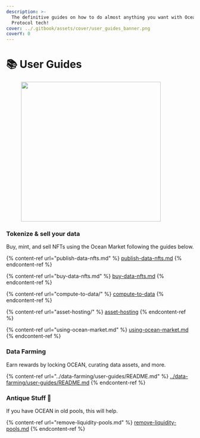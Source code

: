 ```yaml
---
description: >-
  The definitive guides on how to do almost anything you want with Ocean
  Protocol tech!
cover: ../.gitbook/assets/cover/user_guides_banner.png
coverY: 0
---
```


# 📚 User Guides

<figure><img src="../.gitbook/assets/gif/follow-instructions.gif" alt="" width="375"><figcaption></figcaption></figure>

### Tokenize & sell your data

Buy, mint, and sell NFTs using the Ocean Market following the guides below.

{% content-ref url="publish-data-nfts.md" %}
[publish-data-nfts.md](publish-data-nfts.md)
{% endcontent-ref %}

{% content-ref url="buy-data-nfts.md" %}
[buy-data-nfts.md](buy-data-nfts.md)
{% endcontent-ref %}

{% content-ref url="compute-to-data/" %}
[compute-to-data](compute-to-data/README.md)
{% endcontent-ref %}

{% content-ref url="asset-hosting/" %}
[asset-hosting](asset-hosting/README.md)
{% endcontent-ref %}

{% content-ref url="using-ocean-market.md" %}
[using-ocean-market.md](using-ocean-market.md)
{% endcontent-ref %}

### Data Farming

Earn rewards by locking OCEAN, curating data assets, and more.

{% content-ref url="../data-farming/user-guides/README.md" %}
[../data-farming/user-guides/README.md](../data-farming/user-guides/README.md)
{% endcontent-ref %}

### Antique Stuff 🏺

If you have OCEAN in old pools, this will help.

{% content-ref url="remove-liquidity-pools.md" %}
[remove-liquidity-pools.md](remove-liquidity-pools.md)
{% endcontent-ref %}

